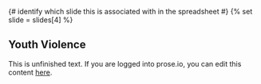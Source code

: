 {# identify which slide this is associated with in the spreadsheet #}
{% set slide = slides[4] %}


## Youth Violence	

This is unfinished text. If you are logged into prose.io, you can edit this content [here](http://prose.io/#sc3/cook-convictions/edit/master/slides/{{slide.id}}.md).